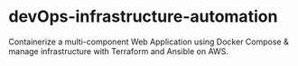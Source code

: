 # devOps-infrastructure-automation
Containerize a multi-component Web Application using Docker Compose &amp; manage infrastructure with Terraform and Ansible on AWS.
